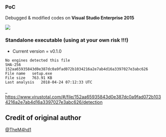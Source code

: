 ### PoC 
Debugged & modified codes on **Visual Studio Enterprise 2015**

<img src="https://i.imgur.com/IOnB5nP.png"> 

### Standalone executable (using at your own risk !!!) 

+ Current version = v0.1.0

```
No engines detected this file
SHA-256	152aa65935843d0e387dc0a9fad072b1034216a2e7ab4d16a3397027e3abc626
File name	setup.exe
File size	763.91 KB
Last analysis	2018-04-24 07:12:33 UTC
```
_ https://www.virustotal.com/#/file/152aa65935843d0e387dc0a9fad072b1034216a2e7ab4d16a3397027e3abc626/detection

## Credit of original author 
[@TheM4hd1](https://github.com/TheM4hd1/PenCrawLer)
